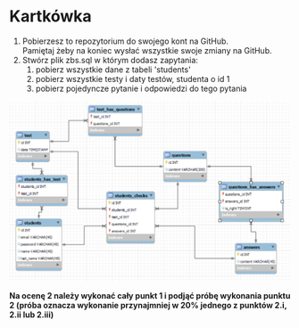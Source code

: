 # Kartkówka

1. Pobierzesz to repozytorium do swojego kont na GitHub.  
Pamiętaj żeby na koniec wysłać wszystkie swoje zmiany na GitHub. 
2. Stwórz plik zbs.sql w którym dodasz zapytania:
    1. pobierz wszystkie dane z tabeli 'students'
    2. pobierz wszystkie testy i daty testów, studenta o id 1
    3. pobierz pojedyncze pytanie i odpowiedzi do tego pytania

![Tux, the Linux mascot](kartkowka.png)

**Na ocenę 2 należy wykonać cały punkt 1 i podjąć próbę wykonania punktu 2 (próba oznacza wykonanie przynajmniej w 20% jednego z punktów 2.i, 2.ii lub 2.iii)**
